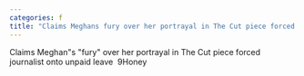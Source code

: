 ```yaml
---
categories: f
title: "Claims Meghans fury over her portrayal in The Cut piece forced journalist onto unpaid leave  9Honey"
---
```

Claims Meghan"s "fury" over her portrayal in The Cut piece forced journalist onto unpaid leave&nbsp;&nbsp;9Honey